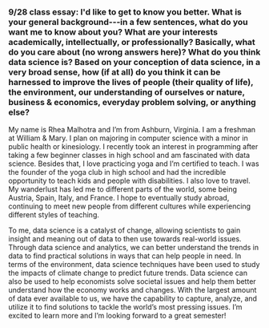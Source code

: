 ### 9/28 class essay: I'd like to get to know you better. What is your general background---in a few sentences, what do you want me to know about you? What are your interests academically, intellectually, or professionally? Basically, what do you care about (no wrong answers here)? What do you think data science is? Based on your conception of data science, in a very broad sense, how (if at all) do you think it can be harnessed to improve the lives of people (their quality of life), the environment, our understanding of ourselves or nature, business & economics, everyday problem solving, or anything else?

My name is Rhea Malhotra and I’m from Ashburn, Virginia. I am a freshman at William & Mary. I plan on majoring in computer science with a minor in public health or kinesiology. I recently took an interest in programming after taking a few beginner classes in high school and am fascinated with data science. Besides that, I love practicing yoga and I’m certified to teach. I was the founder of the yoga club in high school and had the incredible opportunity to teach kids and people with disabilities. I also love to travel. My wanderlust has led me to different parts of the world, some being Austria, Spain, Italy, and France. I hope to eventually study abroad, continuing to meet new people from different cultures while experiencing different styles of teaching. 

To me, data science is a catalyst of change, allowing scientists to gain insight and meaning out of data to then use towards real-world issues. Through data science and analytics, we can better understand the trends in data to find practical solutions in ways that can help people in need. In terms of the environment, data science techniques have been used to study the impacts of climate change to predict future trends. Data science can also be used to help economists solve societal issues and help them better understand how the economy works and changes. With the largest amount of data ever available to us, we have the capability to capture, analyze, and utilize it to find solutions to tackle the world’s most pressing issues.
I’m excited to learn more and I’m looking forward to a great semester!

